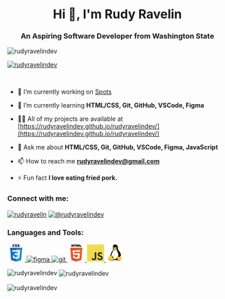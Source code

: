 <h1 align="center">Hi 👋, I'm Rudy Ravelin</h1>
<h3 align="center">An Aspiring Software Developer from Washington State</h3>

<p align="left"> <img src="https://komarev.com/ghpvc/?username=rudyravelindev&label=Profile%20views&color=0e75b6&style=flat" alt="rudyravelindev" /> </p>

<p align="left"> <a href="https://github.com/ryo-ma/github-profile-trophy"><img src="https://github-profile-trophy.vercel.app/?username=rudyravelindev" alt="rudyravelindev" /></a> </p>

<p align="left"> <a href="https://twitter.com/" target="blank"><img src="https://img.shields.io/twitter/follow/?logo=twitter&style=for-the-badge" alt="" /></a> </p>

- 🔭 I’m currently working on [Spots](https://rudyravelindev.github.io/se_project_spots/)

- 🌱 I’m currently learning **HTML/CSS, Git, GitHub, VSCode, Figma**

- 👨‍💻 All of my projects are available at [https://rudyravelindev.github.io/rudyravelindev/](https://rudyravelindev.github.io/rudyravelindev/)

- 💬 Ask me about **HTML/CSS, Git, GitHub, VSCode, Figma, JavaScript**

- 📫 How to reach me **rudyravelindev@gmail.com**

- ⚡ Fun fact **I love eating fried pork.**

<h3 align="left">Connect with me:</h3>
<p align="left">
<a href="https://linkedin.com/in/rudyravelin" target="blank"><img align="center" src="https://raw.githubusercontent.com/rahuldkjain/github-profile-readme-generator/master/src/images/icons/Social/linked-in-alt.svg" alt="rudyravelin" height="30" width="40" /></a>
<a href="https://www.youtube.com/c/@rudyravelindev" target="blank"><img align="center" src="https://raw.githubusercontent.com/rahuldkjain/github-profile-readme-generator/master/src/images/icons/Social/youtube.svg" alt="@rudyravelindev" height="30" width="40" /></a>
</p>

<h3 align="left">Languages and Tools:</h3>
<p align="left"> <a href="https://www.w3schools.com/css/" target="_blank" rel="noreferrer"> <img src="https://raw.githubusercontent.com/devicons/devicon/master/icons/css3/css3-original-wordmark.svg" alt="css3" width="40" height="40"/> </a> <a href="https://www.figma.com/" target="_blank" rel="noreferrer"> <img src="https://www.vectorlogo.zone/logos/figma/figma-icon.svg" alt="figma" width="40" height="40"/> </a> <a href="https://git-scm.com/" target="_blank" rel="noreferrer"> <img src="https://www.vectorlogo.zone/logos/git-scm/git-scm-icon.svg" alt="git" width="40" height="40"/> </a> <a href="https://www.w3.org/html/" target="_blank" rel="noreferrer"> <img src="https://raw.githubusercontent.com/devicons/devicon/master/icons/html5/html5-original-wordmark.svg" alt="html5" width="40" height="40"/> </a> <a href="https://developer.mozilla.org/en-US/docs/Web/JavaScript" target="_blank" rel="noreferrer"> <img src="https://raw.githubusercontent.com/devicons/devicon/master/icons/javascript/javascript-original.svg" alt="javascript" width="40" height="40"/> </a> <a href="https://www.linux.org/" target="_blank" rel="noreferrer"> <img src="https://raw.githubusercontent.com/devicons/devicon/master/icons/linux/linux-original.svg" alt="linux" width="40" height="40"/> </a> </p>

<p><img align="left" src="https://github-readme-stats.vercel.app/api/top-langs?username=rudyravelindev&show_icons=true&locale=en&layout=compact" alt="rudyravelindev" /></p>

<p>&nbsp;<img align="center" src="https://github-readme-stats.vercel.app/api?username=rudyravelindev&show_icons=true&locale=en" alt="rudyravelindev" /></p>

<p><img align="center" src="https://github-readme-streak-stats.herokuapp.com/?user=rudyravelindev&" alt="rudyravelindev" /></p>

